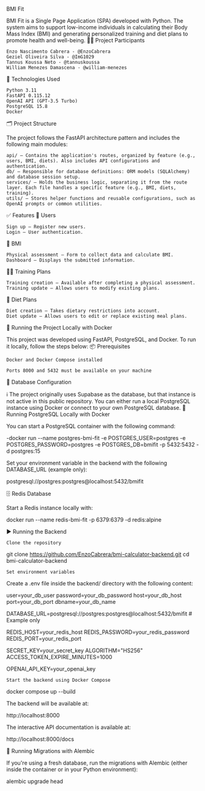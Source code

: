 BMI Fit

BMI Fit is a Single Page Application (SPA) developed with Python. The system aims to support low-income individuals in calculating their Body Mass Index (BMI) and generating personalized training and diet plans to promote health and well-being.
👨‍💻 Project Participants

    Enzo Nascimento Cabrera - @EnzoCabrera
    Geziel Oliveira Silva - @ImG1029
    Tannus Koussa Neto - @tannuskoussa
    William Menezes Damascena - @william-menezes

🚀 Technologies Used

    Python 3.11
    FastAPI 0.115.12
    OpenAI API (GPT-3.5 Turbo)
    PostgreSQL 15.8
    Docker

🗂️ Project Structure

The project follows the FastAPI architecture pattern and includes the following main modules:

    api/ – Contains the application's routes, organized by feature (e.g., users, BMI, diets). Also includes API configurations and authentication.
    db/ – Responsible for database definitions: ORM models (SQLAlchemy) and database session setup.
    services/ – Holds the business logic, separating it from the route layer. Each file handles a specific feature (e.g., BMI, diets, training).
    utils/ – Stores helper functions and reusable configurations, such as OpenAI prompts or common utilities.

✅ Features
👤 Users

    Sign up – Register new users.
    Login – User authentication.

📏 BMI

    Physical assessment – Form to collect data and calculate BMI.
    Dashboard – Displays the submitted information.

🏋️‍♂️ Training Plans

    Training creation – Available after completing a physical assessment.
    Training update – Allows users to modify existing plans.

🥗 Diet Plans

    Diet creation – Takes dietary restrictions into account.
    Diet update – Allows users to edit or replace existing meal plans.


🚀 Running the Project Locally with Docker

This project was developed using FastAPI, PostgreSQL, and Docker. To run it locally, follow the steps below:
📦 Prerequisites

    Docker and Docker Compose installed

    Ports 8000 and 5432 must be available on your machine

🔧 Database Configuration

ℹ️ The project originally uses Supabase as the database, but that instance is not active in this public repository.
You can either run a local PostgreSQL instance using Docker or connect to your own PostgreSQL database.
🔧 Running PostgreSQL Locally with Docker

You can start a PostgreSQL container with the following command:

-docker run --name postgres-bmi-fit -e POSTGRES_USER=postgres -e POSTGRES_PASSWORD=postgres -e POSTGRES_DB=bmifit -p 5432:5432 -d postgres:15

Set your environment variable in the backend with the following DATABASE_URL (example only):

postgresql://postgres:postgres@localhost:5432/bmifit

🗄️ Redis Database

Start a Redis instance locally with:

docker run --name redis-bmi-fit -p 6379:6379 -d redis:alpine

▶️ Running the Backend

    Clone the repository

git clone https://github.com/EnzoCabrera/bmi-calculator-backend.git
cd bmi-calculator-backend

    Set environment variables

Create a .env file inside the backend/ directory with the following content:

user=your_db_user
password=your_db_password
host=your_db_host
port=your_db_port
dbname=your_db_name

DATABASE_URL=postgresql://postgres:postgres@localhost:5432/bmifit  # Example only

REDIS_HOST=your_redis_host
REDIS_PASSWORD=your_redis_password
REDIS_PORT=your_redis_port

SECRET_KEY=your_secret_key
ALGORITHM="HS256"
ACCESS_TOKEN_EXPIRE_MINUTES=1000

OPENAI_API_KEY=your_openai_key

    Start the backend using Docker Compose

docker compose up --build

The backend will be available at:

http://localhost:8000

The interactive API documentation is available at:

http://localhost:8000/docs

🧬 Running Migrations with Alembic

If you're using a fresh database, run the migrations with Alembic (either inside the container or in your Python environment):

alembic upgrade head


